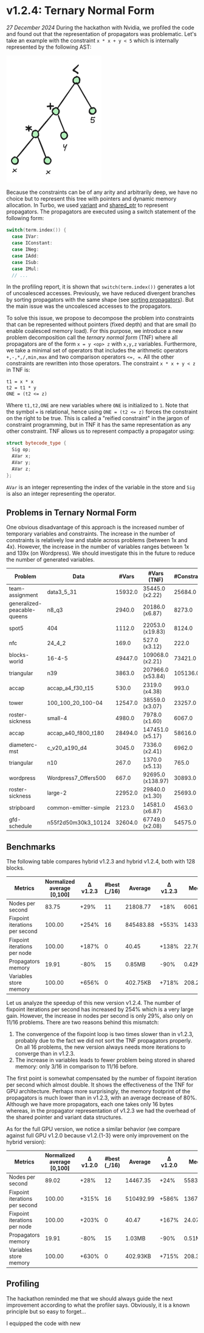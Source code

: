 # v1.2.4: Ternary Normal Form

_27 December 2024_ During the hackathon with Nvidia, we profiled the code and found out that the representation of propagators was problematic.
Let's take an example with the constraint `x * x + y < 5` which is internally represented by the following AST:

<img src="turbo-v1.2/propagator_tree.png" alt="isolated" width="250"/>

Because the constraints can be of any arity and arbitrarily deep, we have no choice but to represent this tree with pointers and dynamic memory allocation.
In Turbo, we used [variant](https://en.cppreference.com/w/cpp/utility/variant) and [shared_ptr](https://en.cppreference.com/w/cpp/memory/shared_ptr) to represent propagators.
The propagators are executed using a switch statement of the following form:
```cpp
switch(term.index()) {
  case IVar:
  case IConstant:
  case INeg:
  case IAdd:
  case ISub:
  case IMul:
  // ...
```

In the profiling report, it is shown that `switch(term.index())` generates a lot of uncoalesced accesses.
Previously, we have reduced divergent branches by sorting propagators with the same shape (see [sorting propagators](https://lattice-land.github.io/6-turbo.html)).
But the main issue was the uncoalesced accesses to the propagators.

To solve this issue, we propose to decompose the problem into constraints that can be represented without pointers (fixed depth) and that are small (to enable coalesced memory load).
For this purpose, we introduce a new problem decomposition call the _ternary normal form_ (TNF) where all propagators are of the form `x = y <op> z` with `x,y,z` variables.
Furthermore, we take a minimal set of operators that includes the arithmetic operators `+,-,*,/,min,max` and two comparison operators `<=, =`.
All the other constraints are rewritten into those operators.
The constraint `x * x + y < z` in TNF is:
```
t1 = x * x
t2 = t1 * y
ONE = (t2 <= z)
```

Where `t1,t2,ONE` are new variables where `ONE` is initialized to `1`.
Note that the symbol `=` is relational, hence using `ONE = (t2 <= z)` forces the constraint on the right to be true.
This is called a "reified constraint" in the jargon of constraint programming, but in TNF it has the same representation as any other constraint.
TNF allows us to represent compactly a propagator using:
```cpp
struct bytecode_type {
  Sig op;
  AVar x;
  AVar y;
  AVar z;
};
```
`AVar` is an integer representing the index of the variable in the store and `Sig` is also an integer representing the operator.

## Problems in Ternary Normal Form

One obvious disadvantage of this approach is the increased number of temporary variables and constraints.
The increase in the number of constraints is relatively low and stable across problems (between 1x and 4x).
However, the increase in the number of variables ranges between 1x and 139x (on Wordpress).
We should investigate this in the future to reduce the number of generated variables.

| Problem | Data | #Vars | #Vars (TNF) | #Constraints | #Constraints (TNF) |
|----------|------|-------|-------------|--------------|--------------------|
| team-assignment | data3_5_31 | 15932.0 | 35445.0 (x2.22) | 25684.0 | 45197.0 (x1.76) |
| generalized-peacable-queens | n8_q3 | 2940.0 | 20186.0 (x6.87) | 8273.0 | 25519.0 (x3.08) |
| spot5 | 404 | 1112.0 | 22053.0 (x19.83) | 8124.0 | 29065.0 (x3.58) |
| nfc | 24_4_2 | 169.0 | 527.0 (x3.12) | 222.0 | 580.0 (x2.61) |
| blocks-world | 16-4-5 | 49447.0 | 109068.0 (x2.21) | 73421.0 | 133042.0 (x1.81) |
| triangular | n39 | 3863.0 | 207966.0 (x53.84) | 105136.0 | 309239.0 (x2.94) |
| accap | accap_a4_f30_t15 | 530.0 | 2319.0 (x4.38) | 993.0 | 2782.0 (x2.80) |
| tower | 100_100_20_100-04 | 12547.0 | 38559.0 (x3.07) | 23257.0 | 49269.0 (x2.12) |
| roster-sickness | small-4 | 4980.0 | 7978.0 (x1.60) | 6067.0 | 9116.0 (x1.50) |
| accap | accap_a40_f800_t180 | 28494.0 | 147451.0 (x5.17) | 58616.0 | 177573.0 (x3.03) |
| diameterc-mst | c_v20_a190_d4 | 3045.0 | 7336.0 (x2.41) | 6962.0 | 11253.0 (x1.62) |
| triangular | n10 | 267.0 | 1370.0 (x5.13) | 765.0 | 1868.0 (x2.44) |
| wordpress | Wordpress7_Offers500 | 667.0 | 92695.0 (x138.97) | 30893.0 | 122921.0 (x3.98) |
| roster-sickness | large-2 | 22952.0 | 29840.0 (x1.30) | 25693.0 | 32653.0 (x1.27) |
| stripboard | common-emitter-simple | 2123.0 | 14581.0 (x6.87) | 4563.0 | 17093.0 (x3.75) |
| gfd-schedule | n55f2d50m30k3_10124 | 32604.0 | 67749.0 (x2.08) | 54575.0 | 89720.0 (x1.64) |

## Benchmarks

The following table compares hybrid v1.2.3 and hybrid v1.2.4, both with 128 blocks.

| Metrics | Normalized average [0,100] | Δ v1.2.3 | #best (_/16) | Average | Δ v1.2.3 | Median | Δ v1.2.3 |
|---------|----------------------------|----------|--------------|---------|----------|--------|----------|
| Nodes per second | 83.75 | +29% | 11 | 21808.77 | +18% | 6061.18 | +48% |
| Fixpoint iterations per second | 100.00 | +254% | 16 | 845483.88 | +553% | 143327.93 | +193% |
| Fixpoint iterations per node | 100.00 | +187% | 0 | 40.45 | +138% | 22.76 | +148% |
| Propagators memory | 19.91 | -80% | 15 | 0.85MB | -90% | 0.42MB | -89% |
| Variables store memory | 100.00 | +656% | 0 | 402.75KB | +718% | 208.20KB | +1844% |

Let us analyze the speedup of this new version v1.2.4.
The number of fixpoint iterations per second has increased by 254% which is a very large gain.
However, the increase in nodes per second is only 29%, also only on 11/16 problems.
There are two reasons behind this mismatch:

1. The convergence of the fixpoint loop is two times slower than in v1.2.3, probably due to the fact we did not sort the TNF propagators properly.
On all 16 problems, the new version always needs more iterations to converge than in v1.2.3.
2. The increase in variables leads to fewer problem being stored in shared memory: only 3/16 in comparison to 11/16 before.

The first point is somewhat compensated by the number of fixpoint iteration per second which almost double.
It shows the effectiveness of the TNF for GPU architecture.
Perhaps more surprisingly, the memory footprint of the propagators is much lower than in v1.2.3, with an average decrease of 80%.
Although we have more propagators, each one takes only 16 bytes whereas, in the propagator representation of v1.2.3 we had the overhead of the shared pointer and variant data structures.

As for the full GPU version, we notice a similar behavior (we compare against full GPU v1.2.0 because v1.2.{1-3} were only improvement on the hybrid version):

| Metrics | Normalized average [0,100] | Δ v1.2.0 | #best (_/16) | Average | Δ v1.2.0 | Median | Δ v1.2.0 |
|---------|----------------------------|----------|--------------|---------|----------|--------|----------|
| Nodes per second | 89.02 | +28% | 12 | 14467.35 | +24% | 5583.57 | +50% |
| Fixpoint iterations per second | 100.00 | +315% | 16 | 510492.99 | +586% | 136773.93 | +238% |
| Fixpoint iterations per node | 100.00 | +203% | 0 | 40.47 | +167% | 24.07 | +162% |
| Propagators memory | 19.91 | -80% | 15 | 1.03MB | -90% | 0.51MB | -89% |
| Variables store memory | 100.00 | +630% | 0 | 402.93KB | +715% | 208.39KB | +1813% |

## Profiling

The hackathon reminded me that we should always guide the next improvement according to what the profiler says.
Obviously, it is a known principle but so easy to forget...

I equipped the code with new
